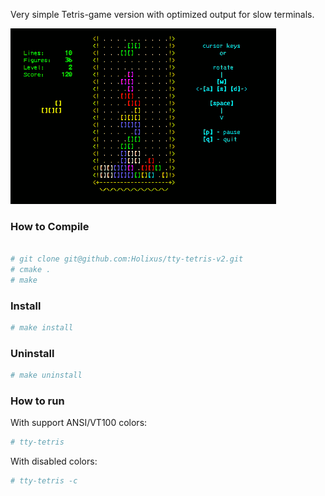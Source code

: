 
Very simple Tetris-game version with optimized output for slow terminals.

![screen short](https://github.com/Holixus/tty-tetris-v2/raw/master/screen-shorts/tty-tetris2.gif)

### How to Compile

```sh

# git clone git@github.com:Holixus/tty-tetris-v2.git
# cmake .
# make
```

### Install

```sh
# make install
```

### Uninstall

```sh
# make uninstall
```

### How to run

With support ANSI/VT100 colors:

```sh
# tty-tetris
```

With disabled colors:

```sh
# tty-tetris -c
```
